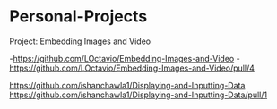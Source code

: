 # Personal-Projects

Project: Embedding Images and Video

-https://github.com/LOctavio/Embedding-Images-and-Video
-https://github.com/LOctavio/Embedding-Images-and-Video/pull/4

https://github.com/ishanchawla1/Displaying-and-Inputting-Data
https://github.com/ishanchawla1/Displaying-and-Inputting-Data/pull/1
